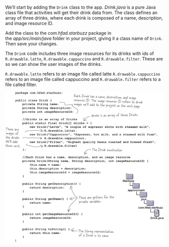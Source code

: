 We’ll start by adding the `Drink` class to the app. *Drink.java* is a pure Java class file that activities will get their drink data from. The class defines an array of three drinks, where each drink is composed of a name, description, and image resource ID. 

Add the class to the *com.hfad.starbuzz* package in the *app/src/main/java* folder in your project, giving it a class name of `Drink`. Then save your changes.


The `Drink` code includes three image resources for its drinks with ids of `R.drawable.latte`, `R.drawable.cappuccino` and `R.drawable.filter`. These are so we can show the user images of the drinks.

`R.drawable.latte` refers to an image file called latte
`R.drawable.cappuccino` refers to an image file called cappuccino and `R.drawable.filter` refers to a file called filter.


![](.guides/img/12.png)